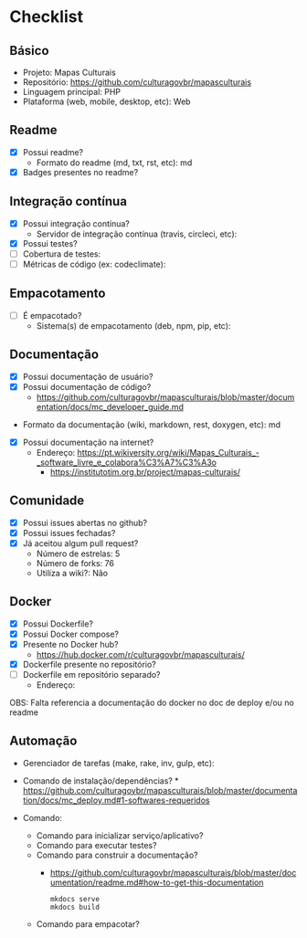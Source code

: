 # Checklist

## Básico
- Projeto: Mapas Culturais
- Repositório: https://github.com/culturagovbr/mapasculturais
- Linguagem principal:  PHP
- Plataforma (web, mobile, desktop, etc): Web

## Readme
- [x] Possui readme?
  - Formato do readme (md, txt, rst, etc): md
- [x] Badges presentes no readme?

## Integração contínua
- [x] Possui integração contínua?
    - Servidor de integração contínua (travis, circleci, etc):
- [x] Possui testes?
- [ ] Cobertura de testes:
- [ ] Métricas de código (ex: codeclimate):

## Empacotamento
- [ ] É empacotado?
  - Sistema(s) de empacotamento (deb, npm, pip, etc):

## Documentação
- [x] Possui documentação de usuário?
- [x] Possui documentação de código?
   - https://github.com/culturagovbr/mapasculturais/blob/master/documentation/docs/mc_developer_guide.md
- Formato da documentação (wiki, markdown, rest, doxygen, etc): md
- [x] Possui documentação na internet?
  - Endereço: https://pt.wikiversity.org/wiki/Mapas_Culturais_-_software_livre_e_colabora%C3%A7%C3%A3o
    * https://institutotim.org.br/project/mapas-culturais/

## Comunidade
- [x] Possui issues abertas no github?
- [x] Possui issues fechadas?
- [x] Já aceitou algum pull request?
  - Número de estrelas: 5
  - Número de forks: 76
  - Utiliza a wiki?: Não

## Docker
- [x] Possui Dockerfile?
- [x] Possui Docker compose?
- [x] Presente no Docker hub?
  * https://hub.docker.com/r/culturagovbr/mapasculturais/
- [x] Dockerfile presente no repositório?
- [ ] Dockerfile em repositório separado?
  - Endereço:

OBS: Falta referencia a documentação do docker no doc de deploy e/ou no readme

## Automação
- Gerenciador de tarefas (make, rake, inv, gulp, etc):
- Comando de instalação/dependências?
      * https://github.com/culturagovbr/mapasculturais/blob/master/documentation/docs/mc_deploy.md#1-softwares-requeridos

- Comando:
  - Comando para inicializar serviço/aplicativo?
  - Comando para executar testes?
  - Comando para construir a documentação?
    *   https://github.com/culturagovbr/mapasculturais/blob/master/documentation/readme.md#how-to-get-this-documentation

            mkdocs serve
            mkdocs build
  - Comando para empacotar?
